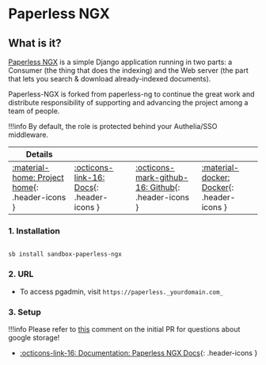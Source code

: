 # Paperless NGX

## What is it?

[Paperless NGX](https://github.com/paperless-ngx/paperless-ngx#paperless-ngx) is a simple Django application running in two parts: a Consumer (the thing that does the indexing) and the Web server (the part that lets you search & download already-indexed documents).

Paperless-NGX is forked from paperless-ng to continue the great work and distribute responsibility of supporting and advancing the project among a team of people.

!!!info
    By default, the role is protected behind your Authelia/SSO middleware.

| Details     |             |             |             |
|-------------|-------------|-------------|-------------|
| [:material-home: Project home](https://github.com/paperless-ngx/paperless-ngx#paperless-ngx){: .header-icons } | [:octicons-link-16: Docs](https://paperless-ngx.readthedocs.io/en/latest/index.html){: .header-icons } | [:octicons-mark-github-16: Github](https://github.com/paperless-ngx/paperless-ngx){: .header-icons } | [:material-docker: Docker](https://hub.docker.com/r/paperlessngx/paperless-ngx){: .header-icons }|

### 1. Installation

``` shell

sb install sandbox-paperless-ngx

```

### 2. URL

- To access pgadmin, visit `https://paperless._yourdomain.com_`

### 3. Setup

!!!info
    Please refer to [this](https://github.com/saltyorg/docs/issues/116#issuecomment-1278733921) comment on the initial PR for questions about google storage!

- [:octicons-link-16: Documentation: Paperless NGX Docs](https://paperless-ngx.readthedocs.io/en/latest/index.html){: .header-icons }
